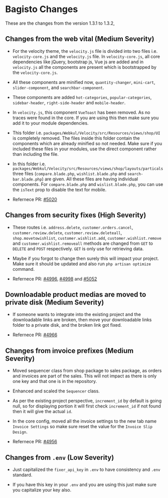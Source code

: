 # Bagisto Changes

These are the changes from the version 1.3.1 to 1.3.2,

## Changes from the web vital (Medium Severity)

- For the velocity theme, the `velocity.js` file is divided into two files i.e. `velocity-core.js` and the `velocity.js` file. In `velocity-core.js`, all core dependencies like jQuery, bootstrap js, Vue js are added and in `velocity.js` all the components are present which is bootstrapped by the `velocity-core.js`.

- All these components are minified now, `quantity-changer`, `mini-cart`, `slider-component`, and `searchbar-component`.

- These components are added `hot-categories`, `popular-categories`, `sidebar-header`, `right-side-header` and `mobile-header`.

- In `velocity.js`, this component `VueToast` has been removed. As no traces were found in the core. If you are using this then make sure you add it to your module dependencies.

- This folder  i.e. `packages/Webkul/Velocity/src/Resources/views/shop/UI` is completely removed. The files inside this folder contain the components which are already minified so not needed. Make sure if you included these files in your modules, use the direct component rather than including the file.

- In this folder i.e. `packages/Webkul/Velocity/src/Resources/views/shop/layouts/particals` three files (`compare.blade.php`, `wishlist.blade.php` and `search-bar.blade.php`) are given. All these files are having individual components. For `compare.blade.php` and `wislist.blade.php`, you can use the `isText` prop to disable the text for mobile.

- Refernece PR: [#5020](https://github.com/bagisto/bagisto/pull/5020)

## Changes from security fixes (High Severity)

- These routes i.e. `address.delete`, `customer.orders.cancel`, `customer.review.delete`, `customer.review.deleteall`, `shop.movetowishlist`, `customer.wishlist.add`, `customer.wishlist.remove` and `customer.wishlist.removeall` methods are changed from `GET` to `DELETE` and `POST` respectively. `GET` is only use for retrieving data.

- Maybe if you forgot to change then surely this will impact your project. Make sure it should be updated and also run `php artisan optimize` command.

- Refernece PR: [#4996](https://github.com/bagisto/bagisto/pull/4996), [#4998](https://github.com/bagisto/bagisto/pull/4998) and [#5052](https://github.com/bagisto/bagisto/pull/5052)

## Downloadable product medias are moved to private disk (Medium Severity)

- If someone wants to integrate into the existing project and the downloadable links are broken, then move your downloadable links folder to a private disk, and the broken link got fixed.

- Refernece PR: [#4966](https://github.com/bagisto/bagisto/pull/4966)

## Changes from invoice prefixes (Medium Severity)

- Moved sequencer class from shop package to sales package, as orders and invoices are part of the sales. This will not impact as there is only one key and that one is in the repository.

- Enhanced and scaled the `Sequencer` class.

- As per the existing project perspective, `increment_id` by default is going null, so for displaying portion it will first check `increment_id` if not found then it will give the actual `id`.

- In the core config, moved all the invoice settings to the new tab name `Invoice Settings` so make sure reset the value for the `Invoice Slip Design`.

- Refernece PR: [#4956](https://github.com/bagisto/bagisto/pull/4956)

## Changes from `.env` (Low Severity)

- Just capitalized the  `fixer_api_key` in `.env` to have consistency and `.env` standard.

- If you have this key in your `.env` and you are using this just make sure you capitalize your key also.
